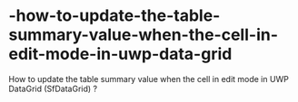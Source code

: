 # -how-to-update-the-table-summary-value-when-the-cell-in-edit-mode-in-uwp-data-grid
How to update the table summary value when the cell in edit mode in UWP DataGrid (SfDataGrid) ?
